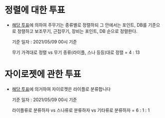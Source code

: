 # 정렬에 대한 투표

- [해당 투표](https://discord.com/channels/534586842079821824/743108585910698014/840523464104083466)에 의하여 주무기는 종류별로 정렬하되
  그 안에서는 포인트, DB를 기준으로 정렬하고 보조무기, 근접무기, 장비는 포인트, DB 순으로 정렬한다.
  
  기준 일자 : 2021/05/09 00시 기준
  
  무기 가격대로 정렬 vs 무기 종류(라이플, 스나 등등)대로 정렬 = 4 : 13
         
# 자이로젯에 관한 투표

- [해당 투표](https://discord.com/channels/534586842079821824/743108585910698014/840599774814404619)에 의거하여 자이로젯은 라이플로 분류합니다

  기준 일자 : 2021/05/09 00시 기준
  
  라이플류로 분류하자 vs 스나류로 분류하자 vs 기타류로 분류하자 = 6 : 1 : 1
